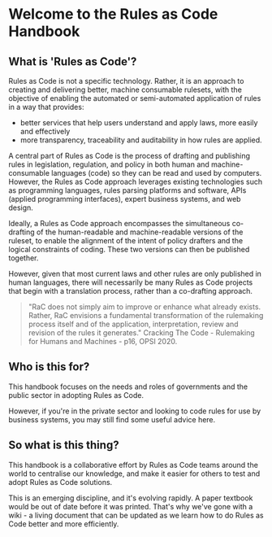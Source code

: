 # Welcome to the Rules as Code Handbook
## What is 'Rules as Code'?
Rules as Code is not a specific technology. Rather, it is an approach to creating and delivering better, machine consumable rulesets, with the objective of enabling the automated or semi-automated application of rules in a way that provides:

- better services that help users understand and apply laws, more easily and effectively
- more transparency, traceability and auditability in how rules are applied.

A central part of Rules as Code is the process of drafting and publishing rules in legislation, regulation, and policy in both human and machine-consumable languages (code) so they can be read and used by computers. However, the Rules as Code approach leverages existing technologies such as programming languages, rules parsing platforms and software, APIs (applied programming interfaces), expert business systems, and web design.

Ideally, a Rules as Code approach encompasses the simultaneous co-drafting of the human-readable and machine-readable versions of the ruleset, to enable the alignment of the intent of policy drafters and the logical constraints of coding. These two versions can then be published together.

However, given that most current laws and other rules are only published in human languages, there will necessarily be many Rules as Code projects that begin with a translation process, rather than a co-drafting approach.

> "RaC does not simply aim to improve or enhance what already exists. Rather, RaC envisions a fundamental transformation of the rulemaking process itself and of the 
> application, interpretation, review and revision of the rules it generates." Cracking The Code - Rulemaking for Humans and Machines - p16, OPSI 2020.

## Who is this for?
This handbook focuses on the needs and roles of governments and the public sector in adopting Rules as Code.

However, if you're in the private sector and looking to code rules for use by business systems, you may still find some useful advice here.

## So what is this thing?
This handbook is a collaborative effort by Rules as Code teams around the world to centralise our knowledge, and make it easier for others to test and adopt Rules as Code solutions.

This is an emerging discipline, and it's evolving rapidly. A paper textbook would be out of date before it was printed. That's why we've gone with a wiki - a living document that can be updated as we learn how to do Rules as Code better and more efficiently.
